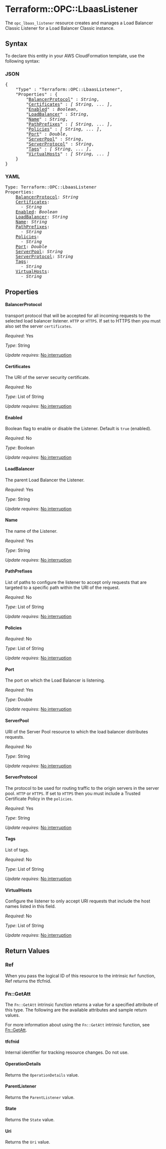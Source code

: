 # Terraform::OPC::LbaasListener

The `opc_lbaas_listener` resource creates and manages a Load Balancer Classic Listener for a Load Balancer Classic instance.

## Syntax

To declare this entity in your AWS CloudFormation template, use the following syntax:

### JSON

<pre>
{
    "Type" : "Terraform::OPC::LbaasListener",
    "Properties" : {
        "<a href="#balancerprotocol" title="BalancerProtocol">BalancerProtocol</a>" : <i>String</i>,
        "<a href="#certificates" title="Certificates">Certificates</a>" : <i>[ String, ... ]</i>,
        "<a href="#enabled" title="Enabled">Enabled</a>" : <i>Boolean</i>,
        "<a href="#loadbalancer" title="LoadBalancer">LoadBalancer</a>" : <i>String</i>,
        "<a href="#name" title="Name">Name</a>" : <i>String</i>,
        "<a href="#pathprefixes" title="PathPrefixes">PathPrefixes</a>" : <i>[ String, ... ]</i>,
        "<a href="#policies" title="Policies">Policies</a>" : <i>[ String, ... ]</i>,
        "<a href="#port" title="Port">Port</a>" : <i>Double</i>,
        "<a href="#serverpool" title="ServerPool">ServerPool</a>" : <i>String</i>,
        "<a href="#serverprotocol" title="ServerProtocol">ServerProtocol</a>" : <i>String</i>,
        "<a href="#tags" title="Tags">Tags</a>" : <i>[ String, ... ]</i>,
        "<a href="#virtualhosts" title="VirtualHosts">VirtualHosts</a>" : <i>[ String, ... ]</i>
    }
}
</pre>

### YAML

<pre>
Type: Terraform::OPC::LbaasListener
Properties:
    <a href="#balancerprotocol" title="BalancerProtocol">BalancerProtocol</a>: <i>String</i>
    <a href="#certificates" title="Certificates">Certificates</a>: <i>
      - String</i>
    <a href="#enabled" title="Enabled">Enabled</a>: <i>Boolean</i>
    <a href="#loadbalancer" title="LoadBalancer">LoadBalancer</a>: <i>String</i>
    <a href="#name" title="Name">Name</a>: <i>String</i>
    <a href="#pathprefixes" title="PathPrefixes">PathPrefixes</a>: <i>
      - String</i>
    <a href="#policies" title="Policies">Policies</a>: <i>
      - String</i>
    <a href="#port" title="Port">Port</a>: <i>Double</i>
    <a href="#serverpool" title="ServerPool">ServerPool</a>: <i>String</i>
    <a href="#serverprotocol" title="ServerProtocol">ServerProtocol</a>: <i>String</i>
    <a href="#tags" title="Tags">Tags</a>: <i>
      - String</i>
    <a href="#virtualhosts" title="VirtualHosts">VirtualHosts</a>: <i>
      - String</i>
</pre>

## Properties

#### BalancerProtocol

transport protocol that will be accepted for all incoming requests to the selected load balancer listener. `HTTP` or `HTTPS`. If set to HTTPS then you must also set the server `certificates`.

_Required_: Yes

_Type_: String

_Update requires_: [No interruption](https://docs.aws.amazon.com/AWSCloudFormation/latest/UserGuide/using-cfn-updating-stacks-update-behaviors.html#update-no-interrupt)

#### Certificates

The URI of the server security certificate.

_Required_: No

_Type_: List of String

_Update requires_: [No interruption](https://docs.aws.amazon.com/AWSCloudFormation/latest/UserGuide/using-cfn-updating-stacks-update-behaviors.html#update-no-interrupt)

#### Enabled

Boolean flag to enable or disable the Listener. Default is `true` (enabled).

_Required_: No

_Type_: Boolean

_Update requires_: [No interruption](https://docs.aws.amazon.com/AWSCloudFormation/latest/UserGuide/using-cfn-updating-stacks-update-behaviors.html#update-no-interrupt)

#### LoadBalancer

The parent Load Balancer the Listener.

_Required_: Yes

_Type_: String

_Update requires_: [No interruption](https://docs.aws.amazon.com/AWSCloudFormation/latest/UserGuide/using-cfn-updating-stacks-update-behaviors.html#update-no-interrupt)

#### Name

The name of the Listener.

_Required_: Yes

_Type_: String

_Update requires_: [No interruption](https://docs.aws.amazon.com/AWSCloudFormation/latest/UserGuide/using-cfn-updating-stacks-update-behaviors.html#update-no-interrupt)

#### PathPrefixes

List of paths to configure the listener to accept only requests that are targeted to a specific path within the URI of the request.

_Required_: No

_Type_: List of String

_Update requires_: [No interruption](https://docs.aws.amazon.com/AWSCloudFormation/latest/UserGuide/using-cfn-updating-stacks-update-behaviors.html#update-no-interrupt)

#### Policies

_Required_: No

_Type_: List of String

_Update requires_: [No interruption](https://docs.aws.amazon.com/AWSCloudFormation/latest/UserGuide/using-cfn-updating-stacks-update-behaviors.html#update-no-interrupt)

#### Port

The port on which the Load Balancer is listening.

_Required_: Yes

_Type_: Double

_Update requires_: [No interruption](https://docs.aws.amazon.com/AWSCloudFormation/latest/UserGuide/using-cfn-updating-stacks-update-behaviors.html#update-no-interrupt)

#### ServerPool

URI of the Server Pool resource to which the load balancer distributes requests.

_Required_: No

_Type_: String

_Update requires_: [No interruption](https://docs.aws.amazon.com/AWSCloudFormation/latest/UserGuide/using-cfn-updating-stacks-update-behaviors.html#update-no-interrupt)

#### ServerProtocol

The protocol to be used for routing traffic to the origin servers in the server pool. `HTTP` or `HTTPS`. If set to `HTTPS` then you must include a Trusted Certificate Policy in the `policies`.

_Required_: Yes

_Type_: String

_Update requires_: [No interruption](https://docs.aws.amazon.com/AWSCloudFormation/latest/UserGuide/using-cfn-updating-stacks-update-behaviors.html#update-no-interrupt)

#### Tags

List of tags.

_Required_: No

_Type_: List of String

_Update requires_: [No interruption](https://docs.aws.amazon.com/AWSCloudFormation/latest/UserGuide/using-cfn-updating-stacks-update-behaviors.html#update-no-interrupt)

#### VirtualHosts

Configure the listener to only accept URI requests that include the host names listed in this field.

_Required_: No

_Type_: List of String

_Update requires_: [No interruption](https://docs.aws.amazon.com/AWSCloudFormation/latest/UserGuide/using-cfn-updating-stacks-update-behaviors.html#update-no-interrupt)

## Return Values

### Ref

When you pass the logical ID of this resource to the intrinsic `Ref` function, Ref returns the tfcfnid.

### Fn::GetAtt

The `Fn::GetAtt` intrinsic function returns a value for a specified attribute of this type. The following are the available attributes and sample return values.

For more information about using the `Fn::GetAtt` intrinsic function, see [Fn::GetAtt](https://docs.aws.amazon.com/AWSCloudFormation/latest/UserGuide/intrinsic-function-reference-getatt.html).

#### tfcfnid

Internal identifier for tracking resource changes. Do not use.

#### OperationDetails

Returns the <code>OperationDetails</code> value.

#### ParentListener

Returns the <code>ParentListener</code> value.

#### State

Returns the <code>State</code> value.

#### Uri

Returns the <code>Uri</code> value.

